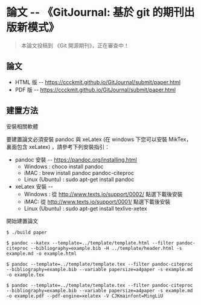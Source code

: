 # 論文 -- 《GitJournal: 基於 git 的期刊出版新模式》

> 本論文投稿到 《Git 開源期刊》，正在審查中！

## 論文

* HTML 版 -- https://ccckmit.github.io/GitJournal/submit/paper.html
* PDF 版 -- https://ccckmit.github.io/GitJournal/submit/paper.html

## 建置方法

安裝相關軟體

要建置論文必須安裝 pandoc 與 xeLatex (在 windows 下您可以安裝 MikTex，裏面包含 xeLatex) ，請參考下列安裝指引：

* pandoc 安裝 -- https://pandoc.org/installing.html
    * Windows : choco install pandoc
    * iMAC : brew install pandoc pandoc-citeproc
    * Linux (Ubuntu) : sudo apt-get install pandoc
* xeLatex 安裝 -- 
    * Windows : 從 http://www.texts.io/support/0002/ 點選下載後安裝
    * iMAC: 從 http://www.texts.io/support/0001/ 點選下載後安裝
    * Linux (Ubuntu) : sudo apt-get install texlive-xetex

開始建置論文

```
$ ./build paper

$ pandoc --katex --template=../template/template.html --filter pandoc-citeproc --bibliography=example.bib -H ../template/header.html -s example.md -o example.html

$ pandoc --template=../template/template.tex --filter pandoc-citeproc --bibliography=example.bib --variable papersize=a4paper -s example.md -o example.tex

$ pandoc --template=../template/template.tex --filter pandoc-citeproc --bibliography=example.bib --variable papersize=a4paper -s example.md -o example.pdf --pdf-engine=xelatex -V CJKmainfont=MingLiU
```

